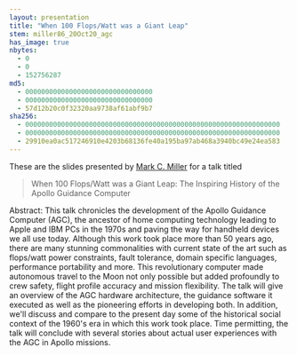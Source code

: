 ```yaml
---
layout: presentation
title: "When 100 Flops/Watt was a Giant Leap"
stem: miller86_20Oct20_agc
has_image: true
nbytes:
  - 0
  - 0
  - 152756287
md5:
  - 00000000000000000000000000000000
  - 00000000000000000000000000000000
  - 57d12b20c0f32320aa9738af61abf9b7
sha256:
  - 0000000000000000000000000000000000000000000000000000000000000000
  - 0000000000000000000000000000000000000000000000000000000000000000
  - 29910ea0ac517246910e4203b68136fe40a195ba97ab468a3940bc49e24ea583
---
```

These are the slides presented by
[Mark C. Miller](https://github.com/markcmiller86) for a talk titled

> When 100 Flops/Watt was a Giant Leap: The Inspiring History of the Apollo Guidance Computer
 
Abstract: This talk chronicles the development of the Apollo Guidance Computer (AGC),
the ancestor of home computing technology leading to Apple and IBM PCs in the 1970s and
paving the way for handheld devices we all use today.  Although this work took place more
than 50 years ago, there are many stunning commonalities with current state of the art
such as flops/watt power constraints, fault tolerance, domain specific languages,
performance portability and more. This revolutionary computer made autonomous travel to
the Moon not only possible but added profoundly to crew safety, flight profile accuracy
and mission flexibility. The talk will give an overview of the AGC hardware architecture,
the guidance software it executed as well as the pioneering efforts in developing both.
In addition, we'll discuss and compare to the present day some of the historical social
context of the 1960's era in which this work took place. Time permitting, the talk will
conclude with several stories about actual user experiences with the AGC in Apollo missions.
